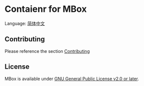 # Contaienr for MBox

Language: [简体中文](./README.zh-cn.md)

## Contributing
Please reference the section [Contributing](https://github.com/MBoxPlus/mbox#contributing)

## License
MBox is available under [GNU General Public License v2.0 or later](./LICENSE).